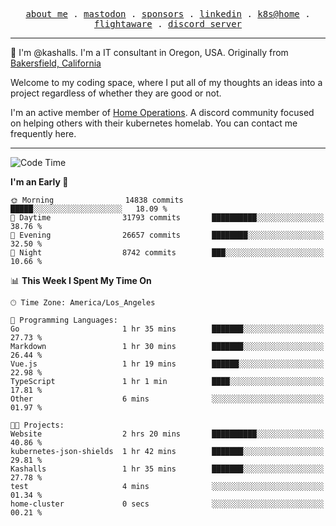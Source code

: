 <p align="center">
  <samp>
    <a href="https://jordanjones.org/">about me</a> .
    <a rel="me" href="https://mastodon.social/@kashall">mastodon</a> .
    <a href="https://github.com/sponsors/kashalls">sponsors</a> .
    <a href="https://linkedin.com/in/jordpjones">linkedin</a> .
    <a href="https://github.com/kashalls/home-cluster">k8s@home</a> .
    <a href="https://flightaware.com/adsb/stats/user/kashalls">flightaware</a> .
    <a href="https://discord.gg/V2WrCfqba9">discord server</a>
  </samp>
</p>

----------------------------------------------------------------

:wave: I'm @kashalls. I'm a IT consultant in Oregon, USA. Originally from [Bakersfield, California](https://maps.app.goo.gl/QQMtywTWghpXB6Tu6)

Welcome to my coding space, where I put all of my thoughts an ideas into a project regardless of whether they are good or not.

I'm an active member of [Home Operations](https://discord.gg/home-operations). A discord community focused on helping others with their kubernetes homelab. You can contact me frequently here.

----------------------------------------------------------------
<!--START_SECTION:waka-->
![Code Time](http://img.shields.io/badge/Code%20Time-1%2C774%20hrs%2018%20mins-blue)

**I'm an Early 🐤** 

```text
🌞 Morning                14838 commits       █████░░░░░░░░░░░░░░░░░░░░   18.09 % 
🌆 Daytime                31793 commits       ██████████░░░░░░░░░░░░░░░   38.76 % 
🌃 Evening                26657 commits       ████████░░░░░░░░░░░░░░░░░   32.50 % 
🌙 Night                  8742 commits        ███░░░░░░░░░░░░░░░░░░░░░░   10.66 % 
```


📊 **This Week I Spent My Time On** 

```text
🕑︎ Time Zone: America/Los_Angeles

💬 Programming Languages: 
Go                       1 hr 35 mins        ███████░░░░░░░░░░░░░░░░░░   27.73 % 
Markdown                 1 hr 30 mins        ███████░░░░░░░░░░░░░░░░░░   26.44 % 
Vue.js                   1 hr 19 mins        ██████░░░░░░░░░░░░░░░░░░░   22.98 % 
TypeScript               1 hr 1 min          ████░░░░░░░░░░░░░░░░░░░░░   17.81 % 
Other                    6 mins              ░░░░░░░░░░░░░░░░░░░░░░░░░   01.97 % 

🐱‍💻 Projects: 
Website                  2 hrs 20 mins       ██████████░░░░░░░░░░░░░░░   40.86 % 
kubernetes-json-shields  1 hr 42 mins        ███████░░░░░░░░░░░░░░░░░░   29.81 % 
Kashalls                 1 hr 35 mins        ███████░░░░░░░░░░░░░░░░░░   27.78 % 
test                     4 mins              ░░░░░░░░░░░░░░░░░░░░░░░░░   01.34 % 
home-cluster             0 secs              ░░░░░░░░░░░░░░░░░░░░░░░░░   00.21 % 
```


<!--END_SECTION:waka-->